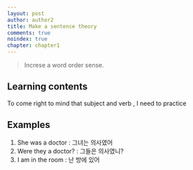 ```yaml
---
layout: post
author: author2
title: Make a sentence theory
comments: true
noindex: true
chapter: chapter1
---
```

>Increse a word order sense.

## Learning contents
To come right to mind that subject and verb , I need to practice 

## Examples
1. She was a doctor
: 그녀는 의사였어
2. Were they a doctor?
: 그들은 의사였니?
3. I am in the room
: 난 방에 있어
